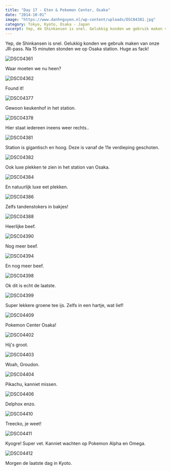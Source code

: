 ```yaml
---
title: "Day 17 - Eten & Pokemon Center, Osaka"
date: "2014-10-01"
image: "https://www.danhnguyen.nl/wp-content/uploads/DSC04381.jpg"
category: Tokyo, Kyoto, Osaka - Japan
excerpt: Yep, de Shinkansen is snel. Gelukkig konden we gebruik maken van onze JR-pass. Na 15 minuten stonden...
---
```


Yep, de Shinkansen is snel. Gelukkig konden we gebruik maken van onze JR-pass. Na 15 minuten stonden we op Osaka station. Huge as fack!

![DSC04361](https://www.danhnguyen.nl/wp-content/uploads/DSC04361-1024x575.jpg)

Waar moeten we nu heen?

![DSC04362](https://www.danhnguyen.nl/wp-content/uploads/DSC04362-1024x575.jpg)

Found it!

![DSC04377](https://www.danhnguyen.nl/wp-content/uploads/DSC04377-1024x575.jpg)

Gewoon keukenhof in het station.

![DSC04378](https://www.danhnguyen.nl/wp-content/uploads/DSC04378-1024x575.jpg)

Hier staat iedereen ineens weer rechts..

![DSC04381](https://www.danhnguyen.nl/wp-content/uploads/DSC04381-1024x575.jpg)

Station is gigantisch en hoog. Deze is vanaf de 11e verdieping geschoten.

![DSC04382](https://www.danhnguyen.nl/wp-content/uploads/DSC04382-1024x575.jpg)

Ook luxe plekken te zien in het station van Osaka.

![DSC04384](https://www.danhnguyen.nl/wp-content/uploads/DSC04384-1024x575.jpg)

En natuurlijk luxe eet plekken.

![DSC04386](https://www.danhnguyen.nl/wp-content/uploads/DSC04386-1024x575.jpg)

Zelfs tandenstokers in bakjes!

![DSC04388](https://www.danhnguyen.nl/wp-content/uploads/DSC04388-1024x575.jpg)

Heerlijke beef.

![DSC04390](https://www.danhnguyen.nl/wp-content/uploads/DSC04390-1024x575.jpg)

Nog meer beef.

![DSC04394](https://www.danhnguyen.nl/wp-content/uploads/DSC04394-1024x575.jpg)

En nog meer beef.

![DSC04398](https://www.danhnguyen.nl/wp-content/uploads/DSC04398-1024x575.jpg)

Ok dit is echt de laatste.

![DSC04399](https://www.danhnguyen.nl/wp-content/uploads/DSC04399-1024x575.jpg)

Super lekkere groene tee ijs. Zelfs in een hartje, wat lief!

![DSC04409](https://www.danhnguyen.nl/wp-content/uploads/DSC04409-1024x575.jpg)

Pokemon Center Osaka!

![DSC04402](https://www.danhnguyen.nl/wp-content/uploads/DSC04402-1024x575.jpg)

Hij's groot.

![DSC04403](https://www.danhnguyen.nl/wp-content/uploads/DSC04403-1024x575.jpg)

Woah, Groudon.

![DSC04404](https://www.danhnguyen.nl/wp-content/uploads/DSC04404-1024x575.jpg)

Pikachu, kanniet missen.

![DSC04406](https://www.danhnguyen.nl/wp-content/uploads/DSC04406-1024x575.jpg)

Delphox enzo.

![DSC04410](https://www.danhnguyen.nl/wp-content/uploads/DSC04410-1024x575.jpg)

Treecko, je weet!

![DSC04411](https://www.danhnguyen.nl/wp-content/uploads/DSC04411-1024x575.jpg)

Kyogre! Super vet. Kanniet wachten op Pokemon Alpha en Omega.

![DSC04412](https://www.danhnguyen.nl/wp-content/uploads/DSC04412-575x1024.jpg)

Morgen de laatste dag in Kyoto.
